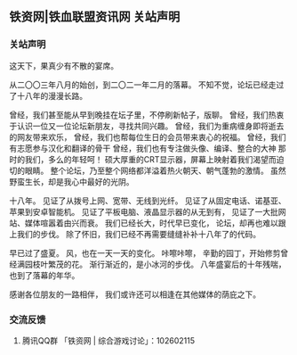 ## 铁资网|铁血联盟资讯网 关站声明

### 关站声明

这天下，果真少有不散的宴席。

从二〇〇三年八月的始创，到二〇二一年二月的落幕。
不知不觉，论坛已经走过了十八年的漫漫长路。

曾经，我们甚至能从早到晚挂在坛子里，不停刷新帖子，版聊。
曾经，我们热衷于认识一位又一位论坛新朋友，寻找共同兴趣。
曾经，我们为重病缠身即将逝去的网友带来欢乐，
曾经，我们也帮每位生日的会员带来衷心的祝福。
曾经，我们有志愿参与汉化和翻译的骨干
曾经，我们也有专注做头像、编译、整合的大神
那时的我们，多么的年轻呵！
硕大厚重的CRT显示器，屏幕上映射着我们渴望而迫切的眼睛。
整个论坛，乃至整个网络都洋溢着热火朝天、朝气蓬勃的激情。
虽然野蛮生长，却是我心中最好的光阴。

十八年。
见证了从拨号上网、宽带、无线到光纤。
见证了从固定电话、诺基亚、苹果到安卓智能机。
见证了平板电脑、液晶显示器的从无到有，
见证了一大批网站、媒体喧嚣着由兴而衰。
我们已经长大，时代早已变化，
论坛，却再也难以跟上我们的步伐。
除了怀旧，我们已经不再需要缝缝补补十八年了的代码。

早已过了盛夏。
风，也在一天一天的变化。
咔嚓咔嚓，
辛勤的园丁，开始修剪曾经满园枝叶繁茂的花。
渐行渐近的，是小冰河的步伐。
八年盛宴后的十年残喘，也到了落幕的年华。

感谢各位朋友的一路相伴，
我们或许还可以相逢在其他媒体的荫庇之下。

### 交流反馈

1. 腾讯QQ群 「铁资网 | 综合游戏讨论」：102602115
